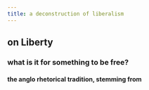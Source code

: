```yaml
---
title: a deconstruction of liberalism
---
```


## on Liberty
### what is it for something to be free?
#### the anglo rhetorical tradition, stemming from
